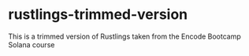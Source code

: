 # rustlings-trimmed-version
This is a trimmed version of Rustlings taken from the Encode Bootcamp Solana course
